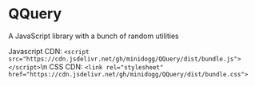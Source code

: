 # QQuery
A JavaScript library with a bunch of random utilities

Javascript CDN: ``<script src="https://cdn.jsdelivr.net/gh/minidogg/QQuery/dist/bundle.js"></script>``\n
CSS CDN: ``<link rel="stylesheet" href="https://cdn.jsdelivr.net/gh/minidogg/QQuery/dist/bundle.css">``

